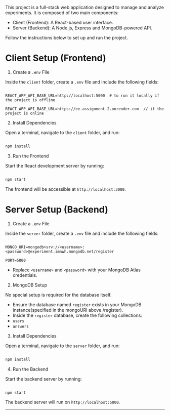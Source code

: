 

This project is a full-stack web application designed to manage and analyze experiments. It is composed of two main components:

- Client (Frontend): A React-based user interface.
- Server (Backend): A Node.js, Express and MongoDB-powered API.

Follow the instructions below to set up and run the project.

# Client Setup (Frontend)

1. Create a `.env` File

Inside the `client` folder, create a `.env` file and include the following fields:

```env

REACT_APP_API_BASE_URL=http://localhost:5000  # to run it locally if the project is offline

REACT_APP_API_BASE_URL=https://ee-assignment-2.onrender.com  // if the project is online

```

2. Install Dependencies

Open a terminal, navigate to the `client` folder, and run:

```bash

npm install

```

3. Run the Frontend

Start the React development server by running:

```bash

npm start

```

The frontend will be accessible at `http://localhost:3000`.



# Server Setup (Backend)

1. Create a `.env` File

Inside the `server` folder, create a `.env` file and include the following fields:

```env

MONGO_URI=mongodb+srv://<username>:<password>@experiment.imnwh.mongodb.net/register

PORT=5000

```

- Replace `<username>` and `<password>` with your MongoDB Atlas credentials.

2. MongoDB Setup

No special setup is required for the database itself.

- Ensure the database named `register` exists in your MongoDB instance(specified in the mongoURI above /register).
- Inside the `register` database, create the following collections:
- `users`
- `answers`

3. Install Dependencies

Open a terminal, navigate to the `server` folder, and run:

```bash

npm install

```

4. Run the Backend

Start the backend server by running:

```bash

npm start

```

The backend server will run on `http://localhost:5000`.

---

